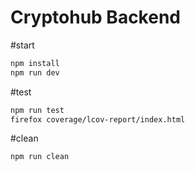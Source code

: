 # Cryptohub Backend

#start
```bash
npm install
npm run dev
```

#test
```bash
npm run test
firefox coverage/lcov-report/index.html
```

#clean
```bash
npm run clean

```

